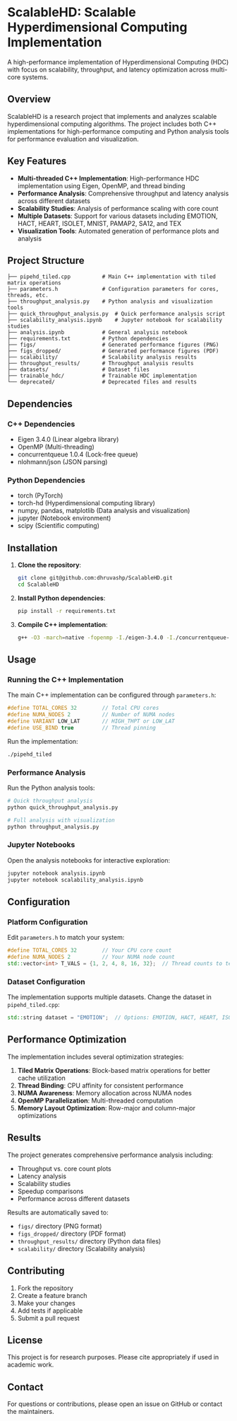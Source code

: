 # ScalableHD: Scalable Hyperdimensional Computing Implementation

A high-performance implementation of Hyperdimensional Computing (HDC) with focus on scalability, throughput, and latency optimization across multi-core systems.

## Overview

ScalableHD is a research project that implements and analyzes scalable hyperdimensional computing algorithms. The project includes both C++ implementations for high-performance computing and Python analysis tools for performance evaluation and visualization.

## Key Features

- **Multi-threaded C++ Implementation**: High-performance HDC implementation using Eigen, OpenMP, and thread binding
- **Performance Analysis**: Comprehensive throughput and latency analysis across different datasets
- **Scalability Studies**: Analysis of performance scaling with core count
- **Multiple Datasets**: Support for various datasets including EMOTION, HACT, HEART, ISOLET, MNIST, PAMAP2, SA12, and TEX
- **Visualization Tools**: Automated generation of performance plots and analysis

## Project Structure

```
├── pipehd_tiled.cpp          # Main C++ implementation with tiled matrix operations
├── parameters.h              # Configuration parameters for cores, threads, etc.
├── throughput_analysis.py    # Python analysis and visualization tools
├── quick_throughput_analysis.py  # Quick performance analysis script
├── scalability_analysis.ipynb    # Jupyter notebook for scalability studies
├── analysis.ipynb            # General analysis notebook
├── requirements.txt          # Python dependencies
├── figs/                     # Generated performance figures (PNG)
├── figs_dropped/             # Generated performance figures (PDF)
├── scalability/              # Scalability analysis results
├── throughput_results/       # Throughput analysis results
├── datasets/                 # Dataset files
├── trainable_hdc/            # Trainable HDC implementation
└── deprecated/               # Deprecated files and results
```

## Dependencies

### C++ Dependencies
- Eigen 3.4.0 (Linear algebra library)
- OpenMP (Multi-threading)
- concurrentqueue 1.0.4 (Lock-free queue)
- nlohmann/json (JSON parsing)

### Python Dependencies
- torch (PyTorch)
- torch-hd (Hyperdimensional computing library)
- numpy, pandas, matplotlib (Data analysis and visualization)
- jupyter (Notebook environment)
- scipy (Scientific computing)

## Installation

1. **Clone the repository**:
   ```bash
   git clone git@github.com:dhruvashp/ScalableHD.git
   cd ScalableHD
   ```

2. **Install Python dependencies**:
   ```bash
   pip install -r requirements.txt
   ```

3. **Compile C++ implementation**:
   ```bash
   g++ -O3 -march=native -fopenmp -I./eigen-3.4.0 -I./concurrentqueue-1.0.4 pipehd_tiled.cpp -o pipehd_tiled
   ```

## Usage

### Running the C++ Implementation

The main C++ implementation can be configured through `parameters.h`:

```cpp
#define TOTAL_CORES 32        // Total CPU cores
#define NUMA_NODES 2          // Number of NUMA nodes
#define VARIANT LOW_LAT       // HIGH_THPT or LOW_LAT
#define USE_BIND true         // Thread pinning
```

Run the implementation:
```bash
./pipehd_tiled
```

### Performance Analysis

Run the Python analysis tools:

```bash
# Quick throughput analysis
python quick_throughput_analysis.py

# Full analysis with visualization
python throughput_analysis.py
```

### Jupyter Notebooks

Open the analysis notebooks for interactive exploration:

```bash
jupyter notebook analysis.ipynb
jupyter notebook scalability_analysis.ipynb
```

## Configuration

### Platform Configuration

Edit `parameters.h` to match your system:

```cpp
#define TOTAL_CORES 32        // Your CPU core count
#define NUMA_NODES 2          // Your NUMA node count
std::vector<int> T_VALS = {1, 2, 4, 8, 16, 32};  // Thread counts to test
```

### Dataset Configuration

The implementation supports multiple datasets. Change the dataset in `pipehd_tiled.cpp`:

```cpp
std::string dataset = "EMOTION";  // Options: EMOTION, HACT, HEART, ISOLET, MNIST, PAMAP2, SA12, TEX
```

## Performance Optimization

The implementation includes several optimization strategies:

1. **Tiled Matrix Operations**: Block-based matrix operations for better cache utilization
2. **Thread Binding**: CPU affinity for consistent performance
3. **NUMA Awareness**: Memory allocation across NUMA nodes
4. **OpenMP Parallelization**: Multi-threaded computation
5. **Memory Layout Optimization**: Row-major and column-major optimizations

## Results

The project generates comprehensive performance analysis including:

- Throughput vs. core count plots
- Latency analysis
- Scalability studies
- Speedup comparisons
- Performance across different datasets

Results are automatically saved to:
- `figs/` directory (PNG format)
- `figs_dropped/` directory (PDF format)
- `throughput_results/` directory (Python data files)
- `scalability/` directory (Scalability analysis)

## Contributing

1. Fork the repository
2. Create a feature branch
3. Make your changes
4. Add tests if applicable
5. Submit a pull request

## License

This project is for research purposes. Please cite appropriately if used in academic work.

## Contact

For questions or contributions, please open an issue on GitHub or contact the maintainers. 